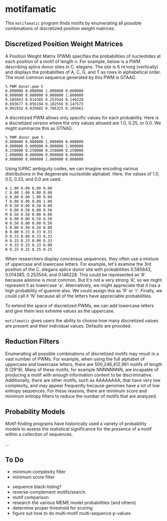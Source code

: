 motifamatic
===========

This `motifamatic` program finds motifs by enumerating all possible
combinations of discretized position weight matrices.

## Discretized Position Weight Matrices ##

A Position Weight Matrix (PWM) specifies the probabilities of nucleotides at
each position of a motif of length n. For example, below is a PWM describing
splice donor sites in C. elegans. The site is 6 nt long (vertically) and
displays the probabilties of A, C, G, and T as rows in alphabetical order. The
most common sequence generated by this PWM is GTAAG.

```
% PWM donor.pwm 5
0.000000 0.000000 1.000000 0.000000
0.000000 0.000000 0.000000 1.000000
0.585843 0.014385 0.253544 0.146228
0.693677 0.056194 0.102556 0.147573
0.092932 0.035082 0.766325 0.105661
```

A discretized PWM allows only specific values for each probability. Here is a
discretized version where the only values allowed are 1.0, 0.25, or 0.0. We
might summarize this as GTNAG.

```
% PWM donor.pwm 5
0.000000 0.000000 1.000000 0.000000
0.000000 0.000000 0.000000 1.000000
0.250000 0.250000 0.250000 0.250000
1.000000 0.000000 0.000000 0.000000
0.000000 0.000000 1.000000 0.000000
```

Using IUPAC ambiguity codes, we can imagine encoding various distributions in
the degenerate nucleotide alphabet. Here, the values of 1.0, 0.5, 0.33, and 0.0
are used.

```
A 1.00 0.00 0.00 0.00
C 0.00 1.00 0.00 0.00
G 0.00 0.00 1.00 0.00
T 0.00 0.00 0.00 1.00
R 0.50 0.00 0.50 0.00
Y 0.00 0.50 0.00 0.50
M 0.50 0.50 0.00 0.00
K 0.00 0.00 0.50 0.50
W 0.50 0.00 0.00 0.50
S 0.00 0.50 0.50 0.00
B 0.00 0.33 0.33 0.33
D 0.33 0.00 0.33 0.33
H 0.33 0.33 0.00 0.33
V 0.33 0.33 0.33 0.00
N 0.25 0.25 0.25 0.25
```

When researchers display concensus sequences, they often use a mixture of
uppercase and lowercase letters. For example, let's examine the 3rd position of
the C. elegans splice donor site with probabilities 0.585843, 0.014385,
0.253544, and 0.146228. This could be represented as 'A' because adenine is
most common. But it's not a very strong 'A', so we might represent it as
lowercase 'a'. Alternatively, we might appreciate that it has a high
probability of guanine also. We could assign this as 'R' or 'r'. Finally, we
could call it 'N' because all of the letters have appreciable probabilities.

To extend the space of discretized PWMs, we can add lowercase letters and give
them less extreme values as the uppercase.

`motifamatic` gives users the ability to choose how many discretized values are
present and their individual values. Defaults are provided.

## Reduction Filters ##

Enumerating all possible combinations of discretized motifs may result in a
vast number of PWMs. For example, when using the full alphabet of uppercase and
lowercase letters, there are 500,246,412,961 motifs of length 8 (29^8). Many of
these motifs, for example NNNNNNNN, are incapable of producing a motif with
enough information content to be discriminative. Additionally, there are other
motifs, such as AAAAAAAA, that have very low complexity, and may appear
frequently because genomes have a lot of low entropy sequences. For these
reasons, there are minimum score and minimum entropy filters to reduce the
number of motifs that are analyzed.

## Probability Models ##

Motif-finding programs have historically used a variety of probability models
to assess the statistical significance for the presence of a motif within a
collection of sequences.

...

## To Do ##

+ minimum complexity filter
+ minimum score filter
- sequence black-listing?
- reverse-complement motifs/search
- motif comparison
- research the various MEME model probabilities (and others)
- determine proper threshold for scoring
- figure out how to do multi-motif multi-sequence p-values
